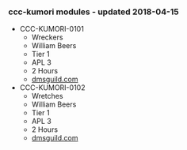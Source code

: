 ### ccc-kumori modules - updated 2018-04-15
* CCC-KUMORI-0101
  * Wreckers
  * William Beers
  * Tier 1
  * APL 3
  * 2 Hours
  * [dmsguild.com](http://www.dmsguild.com/product/226912/CCCKUMORI0101--Wreckers?affiliate_id=757342)
* CCC-KUMORI-0102
  * Wretches
  * William Beers
  * Tier 1
  * APL 3
  * 2 Hours
  * [dmsguild.com](http://www.dmsguild.com/product/226911/CCCKUMORI0102-Wretches?affiliate_id=757342)
